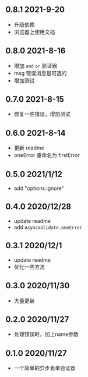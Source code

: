 ## 0.8.1 2021-9-20

- 升级依赖
- 浏览器上使用文档

## 0.8.0 2021-8-16

- 增加 `and` `or` 验证器
- msg 错误消息是可选的
- 增加测试

## 0.7.0 2021-8-15

- 修复一些错误，增加测试

## 0.6.0 2021-8-14

- 更新 readme
- oneError 重命名为 firstError


## 0.5.0 2021/1/12

- add "options.ignore"

## 0.4.0 2020/12/28

- update readme
- add `AsyncValidate.oneError`

## 0.3.1 2020/12/1

- update readme
- 优化一些方法

## 0.3.0 2020/11/30

- 大量更新

## 0.2.0 2020/11/27

- 处理错误时，加上name参数

## 0.1.0 2020/11/27

- 一个简单的异步表单验证器
